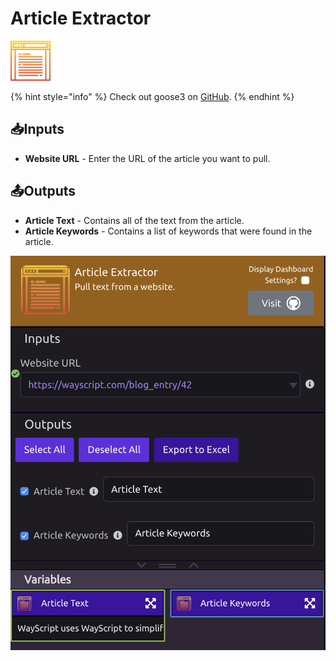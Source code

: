 # Article Extractor

![Pull text from a website.](../../.gitbook/assets/article_pull.png)

{% hint style="info" %}
Check out goose3 on [GitHub](https://github.com/goose3/goose3).
{% endhint %}

## 📥Inputs

* **Website URL** - Enter the URL of the article you want to pull.

## 📤Outputs

* **Article Text** - Contains all of the text from the article.
* **Article Keywords** - Contains a list of keywords that were found in the article.

![](../../.gitbook/assets/screen-shot-2019-07-15-at-9.59.31-pm.png)

